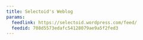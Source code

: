 ```yaml
---
title: Selectoid's Weblog
params:
  feedlink: https://selectoid.wordpress.com/feed/
  feedid: 708d5573edafc54128079ae9a5f2fed3
---
```


